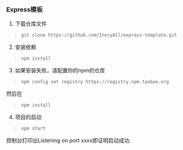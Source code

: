 ### Express模板
1. 下载仓库文件
> `git clone https://github.com/InoryAll/express-template.git`
> 
2. 安装依赖
> `npm install`
>
3. 如果安装失败，请配置你的npm的仓库
> `npm config set registry https://registry.npm.taobao.org`
> 
然后在
>
> `npm install`
4. 项目的启动
> `npm start`
>
控制台打印出Listening on port xxxx即证明启动成功.